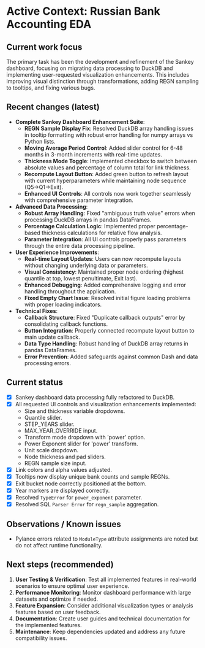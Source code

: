 # Active Context: Russian Bank Accounting EDA

## Current work focus
The primary task has been the development and refinement of the Sankey dashboard, focusing on migrating data processing to DuckDB and implementing user-requested visualization enhancements. This includes improving visual distinction through transformations, adding REGN sampling to tooltips, and fixing various bugs.

## Recent changes (latest)
- **Complete Sankey Dashboard Enhancement Suite**:
    - **REGN Sample Display Fix**: Resolved DuckDB array handling issues in tooltip formatting with robust error handling for numpy arrays vs Python lists.
    - **Moving Average Period Control**: Added slider control for 6-48 months in 3-month increments with real-time updates.
    - **Thickness Mode Toggle**: Implemented checkbox to switch between absolute values and percentage of column total for link thickness.
    - **Recompute Layout Button**: Added green button to refresh layout with current hyperparameters while maintaining node sequence (Q5→Q1→Exit).
    - **Enhanced UI Controls**: All controls now work together seamlessly with comprehensive parameter integration.
- **Advanced Data Processing**:
    - **Robust Array Handling**: Fixed "ambiguous truth value" errors when processing DuckDB arrays in pandas DataFrames.
    - **Percentage Calculation Logic**: Implemented proper percentage-based thickness calculations for relative flow analysis.
    - **Parameter Integration**: All UI controls properly pass parameters through the entire data processing pipeline.
- **User Experience Improvements**:
    - **Real-time Layout Updates**: Users can now recompute layouts without changing underlying data or parameters.
    - **Visual Consistency**: Maintained proper node ordering (highest quantile at top, lowest penultimate, Exit last).
    - **Enhanced Debugging**: Added comprehensive logging and error handling throughout the application.
    - **Fixed Empty Chart Issue**: Resolved initial figure loading problems with proper loading indicators.
- **Technical Fixes**:
    - **Callback Structure**: Fixed "Duplicate callback outputs" error by consolidating callback functions.
    - **Button Integration**: Properly connected recompute layout button to main update callback.
    - **Data Type Handling**: Robust handling of DuckDB array returns in pandas DataFrames.
    - **Error Prevention**: Added safeguards against common Dash and data processing errors.

## Current status
- [x] Sankey dashboard data processing fully refactored to DuckDB.
- [x] All requested UI controls and visualization enhancements implemented:
    - Size and thickness variable dropdowns.
    - Quantile slider.
    - STEP_YEARS slider.
    - MAX_YEAR_OVERRIDE input.
    - Transform mode dropdown with 'power' option.
    - Power Exponent slider for 'power' transform.
    - Unit scale dropdown.
    - Node thickness and pad sliders.
    - REGN sample size input.
- [x] Link colors and alpha values adjusted.
- [x] Tooltips now display unique bank counts and sample REGNs.
- [x] Exit bucket node correctly positioned at the bottom.
- [x] Year markers are displayed correctly.
- [x] Resolved `TypeError` for `power_exponent` parameter.
- [x] Resolved SQL `Parser Error` for `regn_sample` aggregation.

## Observations / Known issues
- Pylance errors related to `ModuleType` attribute assignments are noted but do not affect runtime functionality.

## Next steps (recommended)
1. **User Testing & Verification**: Test all implemented features in real-world scenarios to ensure optimal user experience.
2. **Performance Monitoring**: Monitor dashboard performance with large datasets and optimize if needed.
3. **Feature Expansion**: Consider additional visualization types or analysis features based on user feedback.
4. **Documentation**: Create user guides and technical documentation for the implemented features.
5. **Maintenance**: Keep dependencies updated and address any future compatibility issues.
